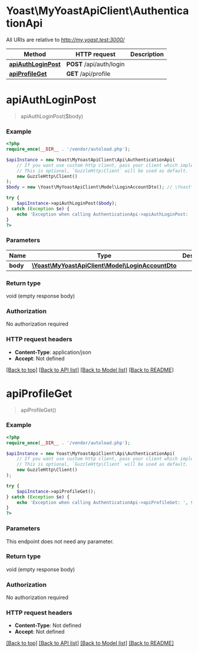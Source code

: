 # Yoast\MyYoastApiClient\AuthenticationApi

All URIs are relative to *http://my.yoast.test:3000/*

Method | HTTP request | Description
------------- | ------------- | -------------
[**apiAuthLoginPost**](AuthenticationApi.md#apiauthloginpost) | **POST** /api/auth/login | 
[**apiProfileGet**](AuthenticationApi.md#apiprofileget) | **GET** /api/profile | 

# **apiAuthLoginPost**
> apiAuthLoginPost($body)



### Example
```php
<?php
require_once(__DIR__ . '/vendor/autoload.php');

$apiInstance = new Yoast\MyYoastApiClient\Api\AuthenticationApi(
    // If you want use custom http client, pass your client which implements `GuzzleHttp\ClientInterface`.
    // This is optional, `GuzzleHttp\Client` will be used as default.
    new GuzzleHttp\Client()
);
$body = new \Yoast\MyYoastApiClient\Model\LoginAccountDto(); // \Yoast\MyYoastApiClient\Model\LoginAccountDto | 

try {
    $apiInstance->apiAuthLoginPost($body);
} catch (Exception $e) {
    echo 'Exception when calling AuthenticationApi->apiAuthLoginPost: ', $e->getMessage(), PHP_EOL;
}
?>
```

### Parameters

Name | Type | Description  | Notes
------------- | ------------- | ------------- | -------------
 **body** | [**\Yoast\MyYoastApiClient\Model\LoginAccountDto**](../Model/LoginAccountDto.md)|  |

### Return type

void (empty response body)

### Authorization

No authorization required

### HTTP request headers

 - **Content-Type**: application/json
 - **Accept**: Not defined

[[Back to top]](#) [[Back to API list]](../../README.md#documentation-for-api-endpoints) [[Back to Model list]](../../README.md#documentation-for-models) [[Back to README]](../../README.md)

# **apiProfileGet**
> apiProfileGet()



### Example
```php
<?php
require_once(__DIR__ . '/vendor/autoload.php');

$apiInstance = new Yoast\MyYoastApiClient\Api\AuthenticationApi(
    // If you want use custom http client, pass your client which implements `GuzzleHttp\ClientInterface`.
    // This is optional, `GuzzleHttp\Client` will be used as default.
    new GuzzleHttp\Client()
);

try {
    $apiInstance->apiProfileGet();
} catch (Exception $e) {
    echo 'Exception when calling AuthenticationApi->apiProfileGet: ', $e->getMessage(), PHP_EOL;
}
?>
```

### Parameters
This endpoint does not need any parameter.

### Return type

void (empty response body)

### Authorization

No authorization required

### HTTP request headers

 - **Content-Type**: Not defined
 - **Accept**: Not defined

[[Back to top]](#) [[Back to API list]](../../README.md#documentation-for-api-endpoints) [[Back to Model list]](../../README.md#documentation-for-models) [[Back to README]](../../README.md)

